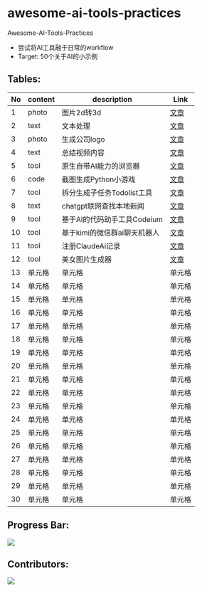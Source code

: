 # awesome-ai-tools-practices
Awesome-AI-Tools-Practices

- 尝试将AI工具融于日常的workflow
- Target: 50个关于AI的小示例

## Tables:

|  No   | content  | description | Link |
|  ----  | ----  | ----  | ----  |
| 1  | photo | 图片2d转3d | [文章](https://github.com/jerrychan807/awesome-ai-tools-practices/blob/main/p1_photos_2dTo3d.md) |
| 2  | text | 文本处理 |[文章](https://github.com/jerrychan807/awesome-ai-tools-practices/blob/main/p2_text_regex.md) |
| 3  | photo | 生成公司logo |[文章](https://github.com/jerrychan807/awesome-ai-tools-practices/blob/main/p3_photos_companyLogo.md) |
| 4  | text | 总结视频内容 |[文章](https://github.com/jerrychan807/awesome-ai-tools-practices/blob/main/p4_text_videoSummary.md) |
| 5  | tool | 原生自带AI能力的浏览器 |[文章](https://github.com/jerrychan807/awesome-ai-tools-practices/blob/main/p5_tool_arcBrowserAi.md) |
| 6  | code | 截图生成Python小游戏 |[文章](https://github.com/jerrychan807/awesome-ai-tools-practices/blob/main/p6_code_photosGenerateGame.md) |
| 7  | tool | 拆分生成子任务Todolist工具 |[文章](https://github.com/jerrychan807/awesome-ai-tools-practices/blob/main/p7_tool_todolist.md) |
| 8  | text | chatgpt联网查找本地新闻 | [文章](https://github.com/jerrychan807/awesome-ai-tools-practices/blob/main/p8_text_localNews.md) |
| 9  | tool | 基于AI的代码助手工具Codeium |[文章](https://github.com/jerrychan807/awesome-ai-tools-practices/blob/main/p9_tool_codeium.md) |
| 10  | tool | 基于kimi的微信群ai聊天机器人 |[文章](https://github.com/jerrychan807/awesome-ai-tools-practices/blob/main/p10_tool_kimiWechatBot.md) |
| 11  | tool | 注册ClaudeAi记录 |[文章](https://github.com/jerrychan807/awesome-ai-tools-practices/blob/main/p11_tool_claudeAiRegister.md) |
| 12  | tool | 美女图片生成器 |[文章](https://github.com/jerrychan807/awesome-ai-tools-practices/blob/main/p12_tool_beautyPhotosGenerator.md) |
| 13  | 单元格 |单元格 |单元格 |
| 14  | 单元格 |单元格 |单元格 |
| 15  | 单元格 |单元格 |单元格 |
| 16  | 单元格 |单元格 |单元格 |
| 17  | 单元格 |单元格 |单元格 |
| 18  | 单元格 |单元格 |单元格 |
| 19  | 单元格 |单元格 |单元格 |
| 20  | 单元格 |单元格 |单元格 |
| 21  | 单元格 |单元格 |单元格 |
| 22  | 单元格 |单元格 |单元格 |
| 23  | 单元格 |单元格 |单元格 |
| 24  | 单元格 |单元格 |单元格 |
| 25  | 单元格 |单元格 |单元格 |
| 26  | 单元格 |单元格 |单元格 |
| 27  | 单元格 |单元格 |单元格 |
| 28  | 单元格 |单元格 |单元格 |
| 29  | 单元格 |单元格 |单元格 |
| 30  | 单元格 |单元格 |单元格 |

## Progress Bar:

![](https://geps.dev/progress/20)

## Contributors:

<a href="https://github.com/jerrychan807/awesome-ai-tools-practices/graphs/contributors">
  <img src="https://contrib.rocks/image?repo=jerrychan807/awesome-ai-tools-practices" />
</a>
